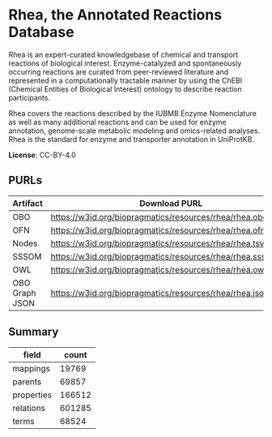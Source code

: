 # Rhea, the Annotated Reactions Database

 Rhea is an expert-curated knowledgebase of chemical and transport reactions of biological interest. Enzyme-catalyzed and spontaneously occurring reactions are curated from peer-reviewed literature and represented in a computationally tractable manner by using the ChEBI (Chemical Entities of Biological Interest) ontology to describe reaction participants.

Rhea covers the reactions described by the IUBMB Enzyme Nomenclature as well as many additional reactions and can be used for enzyme annotation, genome-scale metabolic modeling and omics-related analyses. Rhea is the standard for enzyme and transporter annotation in UniProtKB.

**License**: CC-BY-4.0

## PURLs

| Artifact       | Download PURL                                                | Latest Versioned Download PURL                                   |
|----------------|--------------------------------------------------------------|------------------------------------------------------------------|
| OBO            | https://w3id.org/biopragmatics/resources/rhea/rhea.obo       | https://w3id.org/biopragmatics/resources/rhea/136/rhea.obo       |
| OFN            | https://w3id.org/biopragmatics/resources/rhea/rhea.ofn       | https://w3id.org/biopragmatics/resources/rhea/136/rhea.ofn       |
| Nodes          | https://w3id.org/biopragmatics/resources/rhea/rhea.tsv       | https://w3id.org/biopragmatics/resources/rhea/136/rhea.tsv       |
| SSSOM          | https://w3id.org/biopragmatics/resources/rhea/rhea.sssom.tsv | https://w3id.org/biopragmatics/resources/rhea/136/rhea.sssom.tsv |
| OWL            | https://w3id.org/biopragmatics/resources/rhea/rhea.owl.gz    | https://w3id.org/biopragmatics/resources/rhea/136/rhea.owl.gz    |
| OBO Graph JSON | https://w3id.org/biopragmatics/resources/rhea/rhea.json.gz   | https://w3id.org/biopragmatics/resources/rhea/136/rhea.json.gz   |

## Summary

| field      |   count |
|------------|---------|
| mappings   |   19769 |
| parents    |   69857 |
| properties |  166512 |
| relations  |  601285 |
| terms      |   68524 |
